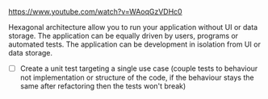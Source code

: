 https://www.youtube.com/watch?v=WAoqGzVDHc0

Hexagonal architecture allow you to run your application without UI or data storage. The application can be equally driven by users, programs or automated tests. The application can be development in isolation from UI or data storage.

* [ ] Create a unit test targeting a single use case (couple tests to behaviour not implementation or structure of the code, if the behaviour stays the same after refactoring then the tests won't break)
